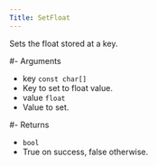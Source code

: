 ```yaml
---
Title: SetFloat
---
```


Sets the float stored at a key.

#- Arguments
- key `const char[]`
- Key to set to float value.
- value `float`
- Value to set.

#- Returns
- `bool`
- True on success, false otherwise.
